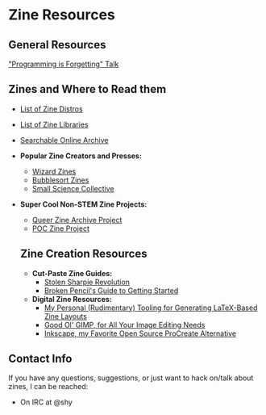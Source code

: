 # Zine Resources

## General Resources
["Programming is Forgetting" Talk](http://opentranscripts.org/transcript/programming-forgetting-new-hacker-ethic/)

## Zines and Where to Read them
* [List of Zine Distros](http://stolensharpierevolution.org/distros/)
* [List of Zine Libraries](http://zines.barnard.edu)
* [Searchable Online Archive](http://archive.org/details/zines)
* **Popular Zine Creators and Presses:**
  * [Wizard Zines](https://wizardzines.com)
  * [Bubblesort Zines](https://shop.bubblesort.io)
  * [Small Science Collective](http://www.smallsciencecollective.org/)
* **Super Cool Non-STEM Zine Projects:**
  * [Queer Zine Archive Project](https://www.qzap.org)
  * [POC Zine Project](https://poczineproject.tumblr.com/)
  
  ## Zine Creation Resources
  * **Cut-Paste Zine Guides:**
    * [Stolen Sharpie Revolution](https://stolensharpierevolution.org/)
    * [Broken Pencil's Guide to Getting Started](https://brokenpencil.com/getting-started/)
  * **Digital Zine Resources:**
    * [My Personal (Rudimentary) Tooling for Generating LaTeX-Based Zine Layouts](https://github.com/shy-pangolin/zine-tools)
    * [Good Ol' GIMP, for All Your Image Editing Needs](https://www.gimp.org/)
    * [Inkscape, my Favorite Open Source ProCreate Alternative](https://inkscape.org/)
    
  
  
## Contact Info
If you have any questions, suggestions, or just want to hack on/talk about zines, I can be reached:
* On IRC at @shy
